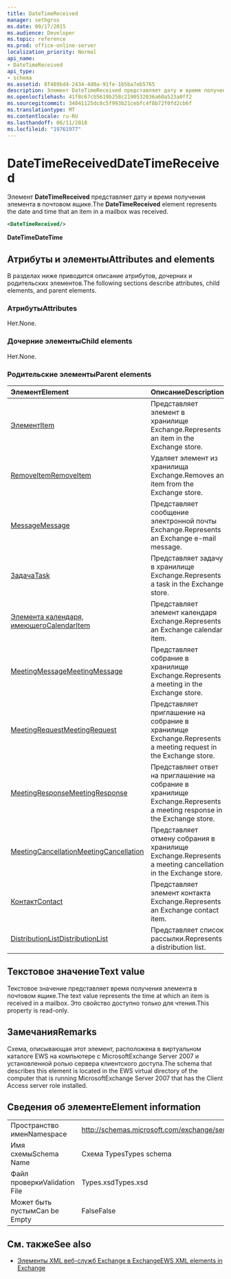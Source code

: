 ```yaml
---
title: DateTimeReceived
manager: sethgros
ms.date: 09/17/2015
ms.audience: Developer
ms.topic: reference
ms.prod: office-online-server
localization_priority: Normal
api_name:
- DateTimeReceived
api_type:
- schema
ms.assetid: 8f489bd4-2434-4d0a-91fe-1b5ba7eb5765
description: Элемент DateTimeReceived представляет дату и время получения элемента в почтовом ящике.
ms.openlocfilehash: 41f8c67cb5619b258c2190532036a60a523a0ff2
ms.sourcegitcommit: 34041125dc8c5f993b21cebfc4f8b72f0fd2cb6f
ms.translationtype: MT
ms.contentlocale: ru-RU
ms.lasthandoff: 06/11/2018
ms.locfileid: "19761977"
---
```

# <a name="datetimereceived"></a><span data-ttu-id="c676e-103">DateTimeReceived</span><span class="sxs-lookup"><span data-stu-id="c676e-103">DateTimeReceived</span></span>

<span data-ttu-id="c676e-104">Элемент **DateTimeReceived** представляет дату и время получения элемента в почтовом ящике.</span><span class="sxs-lookup"><span data-stu-id="c676e-104">The **DateTimeReceived** element represents the date and time that an item in a mailbox was received.</span></span> 
  
```xml
<DateTimeReceived/>
```

<span data-ttu-id="c676e-105">**DateTime**</span><span class="sxs-lookup"><span data-stu-id="c676e-105">**DateTime**</span></span>

## <a name="attributes-and-elements"></a><span data-ttu-id="c676e-106">Атрибуты и элементы</span><span class="sxs-lookup"><span data-stu-id="c676e-106">Attributes and elements</span></span>

<span data-ttu-id="c676e-107">В разделах ниже приводится описание атрибутов, дочерних и родительских элементов.</span><span class="sxs-lookup"><span data-stu-id="c676e-107">The following sections describe attributes, child elements, and parent elements.</span></span>
  
### <a name="attributes"></a><span data-ttu-id="c676e-108">Атрибуты</span><span class="sxs-lookup"><span data-stu-id="c676e-108">Attributes</span></span>

<span data-ttu-id="c676e-109">Нет.</span><span class="sxs-lookup"><span data-stu-id="c676e-109">None.</span></span>
  
### <a name="child-elements"></a><span data-ttu-id="c676e-110">Дочерние элементы</span><span class="sxs-lookup"><span data-stu-id="c676e-110">Child elements</span></span>

<span data-ttu-id="c676e-111">Нет.</span><span class="sxs-lookup"><span data-stu-id="c676e-111">None.</span></span>
  
### <a name="parent-elements"></a><span data-ttu-id="c676e-112">Родительские элементы</span><span class="sxs-lookup"><span data-stu-id="c676e-112">Parent elements</span></span>

|<span data-ttu-id="c676e-113">**Элемент**</span><span class="sxs-lookup"><span data-stu-id="c676e-113">**Element**</span></span>|<span data-ttu-id="c676e-114">**Описание**</span><span class="sxs-lookup"><span data-stu-id="c676e-114">**Description**</span></span>|
|:-----|:-----|
|[<span data-ttu-id="c676e-115">Элемент</span><span class="sxs-lookup"><span data-stu-id="c676e-115">Item</span></span>](item.md) <br/> |<span data-ttu-id="c676e-116">Представляет элемент в хранилище Exchange.</span><span class="sxs-lookup"><span data-stu-id="c676e-116">Represents an item in the Exchange store.</span></span>  <br/> |
|[<span data-ttu-id="c676e-117">RemoveItem</span><span class="sxs-lookup"><span data-stu-id="c676e-117">RemoveItem</span></span>](removeitem.md) <br/> |<span data-ttu-id="c676e-118">Удаляет элемент из хранилища Exchange.</span><span class="sxs-lookup"><span data-stu-id="c676e-118">Removes an item from the Exchange store.</span></span>  <br/> |
|[<span data-ttu-id="c676e-119">Message</span><span class="sxs-lookup"><span data-stu-id="c676e-119">Message</span></span>](message-ex15websvcsotherref.md) <br/> |<span data-ttu-id="c676e-120">Представляет сообщение электронной почты Exchange.</span><span class="sxs-lookup"><span data-stu-id="c676e-120">Represents an Exchange e-mail message.</span></span>  <br/> |
|[<span data-ttu-id="c676e-121">Задача</span><span class="sxs-lookup"><span data-stu-id="c676e-121">Task</span></span>](task.md) <br/> |<span data-ttu-id="c676e-122">Представляет задачу в хранилище Exchange.</span><span class="sxs-lookup"><span data-stu-id="c676e-122">Represents a task in the Exchange store.</span></span>  <br/> |
|[<span data-ttu-id="c676e-123">Элемента календаря, имеющего</span><span class="sxs-lookup"><span data-stu-id="c676e-123">CalendarItem</span></span>](calendaritem.md) <br/> |<span data-ttu-id="c676e-124">Представляет элемент календаря Exchange.</span><span class="sxs-lookup"><span data-stu-id="c676e-124">Represents an Exchange calendar item.</span></span>  <br/> |
|[<span data-ttu-id="c676e-125">MeetingMessage</span><span class="sxs-lookup"><span data-stu-id="c676e-125">MeetingMessage</span></span>](meetingmessage.md) <br/> |<span data-ttu-id="c676e-126">Представляет собрание в хранилище Exchange.</span><span class="sxs-lookup"><span data-stu-id="c676e-126">Represents a meeting in the Exchange store.</span></span>  <br/> |
|[<span data-ttu-id="c676e-127">MeetingRequest</span><span class="sxs-lookup"><span data-stu-id="c676e-127">MeetingRequest</span></span>](meetingrequest.md) <br/> |<span data-ttu-id="c676e-128">Представляет приглашение на собрание в хранилище Exchange.</span><span class="sxs-lookup"><span data-stu-id="c676e-128">Represents a meeting request in the Exchange store.</span></span>  <br/> |
|[<span data-ttu-id="c676e-129">MeetingResponse</span><span class="sxs-lookup"><span data-stu-id="c676e-129">MeetingResponse</span></span>](meetingresponse.md) <br/> |<span data-ttu-id="c676e-130">Представляет ответ на приглашение на собрание в хранилище Exchange.</span><span class="sxs-lookup"><span data-stu-id="c676e-130">Represents a meeting response in the Exchange store.</span></span>  <br/> |
|[<span data-ttu-id="c676e-131">MeetingCancellation</span><span class="sxs-lookup"><span data-stu-id="c676e-131">MeetingCancellation</span></span>](meetingcancellation.md) <br/> |<span data-ttu-id="c676e-132">Представляет отмену собрания в хранилище Exchange.</span><span class="sxs-lookup"><span data-stu-id="c676e-132">Represents a meeting cancellation in the Exchange store.</span></span>  <br/> |
|[<span data-ttu-id="c676e-133">Контакт</span><span class="sxs-lookup"><span data-stu-id="c676e-133">Contact</span></span>](contact.md) <br/> |<span data-ttu-id="c676e-134">Представляет элемент контакта Exchange.</span><span class="sxs-lookup"><span data-stu-id="c676e-134">Represents an Exchange contact item.</span></span>  <br/> |
|[<span data-ttu-id="c676e-135">DistributionList</span><span class="sxs-lookup"><span data-stu-id="c676e-135">DistributionList</span></span>](distributionlist.md) <br/> |<span data-ttu-id="c676e-136">Представляет список рассылки.</span><span class="sxs-lookup"><span data-stu-id="c676e-136">Represents a distribution list.</span></span>  <br/> |
   
## <a name="text-value"></a><span data-ttu-id="c676e-137">Текстовое значение</span><span class="sxs-lookup"><span data-stu-id="c676e-137">Text value</span></span>

<span data-ttu-id="c676e-138">Текстовое значение представляет время получения элемента в почтовом ящике.</span><span class="sxs-lookup"><span data-stu-id="c676e-138">The text value represents the time at which an item is received in a mailbox.</span></span> <span data-ttu-id="c676e-139">Это свойство доступно только для чтения.</span><span class="sxs-lookup"><span data-stu-id="c676e-139">This property is read-only.</span></span>
  
## <a name="remarks"></a><span data-ttu-id="c676e-140">Замечания</span><span class="sxs-lookup"><span data-stu-id="c676e-140">Remarks</span></span>

<span data-ttu-id="c676e-141">Схема, описывающая этот элемент, расположена в виртуальном каталоге EWS на компьютере с MicrosoftExchange Server 2007 и установленной ролью сервера клиентского доступа.</span><span class="sxs-lookup"><span data-stu-id="c676e-141">The schema that describes this element is located in the EWS virtual directory of the computer that is running MicrosoftExchange Server 2007 that has the Client Access server role installed.</span></span>
  
## <a name="element-information"></a><span data-ttu-id="c676e-142">Сведения об элементе</span><span class="sxs-lookup"><span data-stu-id="c676e-142">Element information</span></span>

|||
|:-----|:-----|
|<span data-ttu-id="c676e-143">Пространство имен</span><span class="sxs-lookup"><span data-stu-id="c676e-143">Namespace</span></span>  <br/> |http://schemas.microsoft.com/exchange/services/2006/types  <br/> |
|<span data-ttu-id="c676e-144">Имя схемы</span><span class="sxs-lookup"><span data-stu-id="c676e-144">Schema Name</span></span>  <br/> |<span data-ttu-id="c676e-145">Схема Types</span><span class="sxs-lookup"><span data-stu-id="c676e-145">Types schema</span></span>  <br/> |
|<span data-ttu-id="c676e-146">Файл проверки</span><span class="sxs-lookup"><span data-stu-id="c676e-146">Validation File</span></span>  <br/> |<span data-ttu-id="c676e-147">Types.xsd</span><span class="sxs-lookup"><span data-stu-id="c676e-147">Types.xsd</span></span>  <br/> |
|<span data-ttu-id="c676e-148">Может быть пустым</span><span class="sxs-lookup"><span data-stu-id="c676e-148">Can be Empty</span></span>  <br/> |<span data-ttu-id="c676e-149">False</span><span class="sxs-lookup"><span data-stu-id="c676e-149">False</span></span>  <br/> |
   
## <a name="see-also"></a><span data-ttu-id="c676e-150">См. также</span><span class="sxs-lookup"><span data-stu-id="c676e-150">See also</span></span>

- [<span data-ttu-id="c676e-151">Элементы XML веб-служб Exchange в Exchange</span><span class="sxs-lookup"><span data-stu-id="c676e-151">EWS XML elements in Exchange</span></span>](ews-xml-elements-in-exchange.md)

